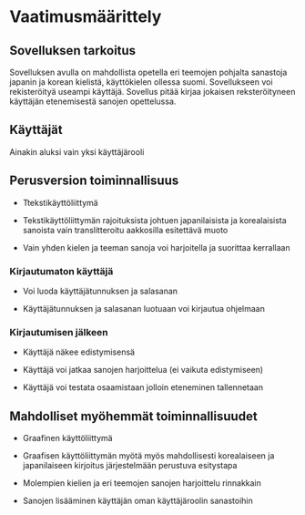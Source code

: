 # Vaatimusmäärittely

## Sovelluksen tarkoitus

Sovelluksen avulla on mahdollista opetella eri teemojen pohjalta sanastoja 
japanin ja korean kielistä, käyttökielen ollessa suomi. Sovellukseen voi rekisteröityä useampi 
käyttäjä. Sovellus pitää kirjaa jokaisen reksteröityneen käyttäjän 
etenemisestä sanojen opettelussa. 

## Käyttäjät

Ainakin aluksi vain yksi käyttäjärooli

## Perusversion toiminnallisuus

- Ttekstikäyttöliittymä

- Tekstikäyttöliittymän rajoituksista johtuen japanilaisista ja korealaisista sanoista vain translitteroitu aakkosilla esitettävä muoto

- Vain yhden kielen ja teeman sanoja voi harjoitella ja suorittaa kerrallaan

### Kirjautumaton käyttäjä

- Voi luoda käyttäjätunnuksen ja salasanan

- Käyttäjätunnuksen ja salasanan luotuaan voi kirjautua ohjelmaan 

### Kirjautumisen jälkeen

- Käyttäjä näkee edistymisensä

- Käyttäjä voi jatkaa sanojen harjoittelua (ei vaikuta edistymiseen)

- Käyttäjä voi testata osaamistaan jolloin eteneminen tallennetaan

## Mahdolliset myöhemmät toiminnallisuudet

- Graafinen käyttöliittymä

- Graafisen käyttöliittymän myötä myös mahdollisesti korealaiseen ja japanilaiseen kirjoitus järjestelmään perustuva esitystapa

- Molempien kielien ja eri teemojen sanojen harjoittelu rinnakkain

- Sanojen lisääminen käyttäjän oman käyttäjäroolin sanastoihin
 




 
